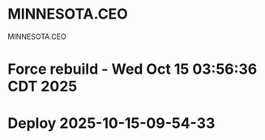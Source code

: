 # MINNESOTA.CEO
MINNESOTA.CEO
# Force rebuild - Wed Oct 15 03:56:36 CDT 2025
# Deploy 2025-10-15-09-54-33

